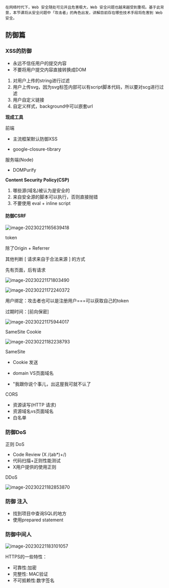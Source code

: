 	在网络时代下，Web 安全随处可见并且危害极大，Web 安全问题也越来越受到重视。基于此背景，本节课将从安全问题中「攻击者」的角色出发，讲解目前存在哪些技术手段将危害到 Web 安全。

## 防御篇

### XSS的防御

- 永远不信任用户的提交内容
- 不要将用户提交内容直接转换成DOM

1. 对用户上传的string进行过滤
2. 用户上传svg，因为svg标签内部可以有script脚本代码，所以要对scg进行过滤
3. 用户自定义链接
4. 自定义样式，background中可以嵌套url

**现成工具**

前端

- 主流框架默认防御XSS

- google-closure-tibrary

服务端(Node)

- DOMPurify

**Content Security Policy(CSP)**

1. 哪些源(域名)被认为是安全的
2. 来自安全源的脚本可以执行，否则直接抛错
3. 不要使用 eval + inline script 

#### 防御CSRF

![image-20230221165639418](img/web开发安全之攻击篇.assets/image-20230221165639418.png)

token 

除了Origin + Referrer

其他判断 [ 请求来自于合法来源 ] 的方式

先有页面，后有请求

![image-20230221171803490](img/web开发安全之攻击篇.assets/image-20230221171803490.png)

![image-20230221172240372](img/web开发安全之攻击篇.assets/image-20230221172240372.png)

用户绑定：攻击者也可以是注册用户===可以获取自己的token

过期时间：[前向保密]

![image-20230221175944017](img/web开发安全之攻击篇.assets/image-20230221175944017.png)

SameSite Cookie

![image-20230221182238793](img/web开发安全之攻击篇.assets/image-20230221182238793.png)

SameSite

- Cookie 发送

- domain VS页面域名
- "我跟你说个事儿，出这屋我可就不认了

CORS

- 资源读写(HTTP 请求)
- 资源域名vs页面域名
- 白名单

### 防御DoS

正则 DoS

- Code Review (X /(ab*)+/)
- 代码扫描+正则性能测试
- X用户提供的使用正则

DDoS

![image-20230221182853870](img/web开发安全之攻击篇.assets/image-20230221182853870.png)

### 防御 注入

- 找到项目中查询SQL的地方
- 使用prepared statement

### 防御中间人

![image-20230221183101057](img/web开发安全之攻击篇.assets/image-20230221183101057.png)



HTTPS的一些特性：

- 可靠性:加密
- 完整性: MAC验证
- 不可抵赖性:数字签名

